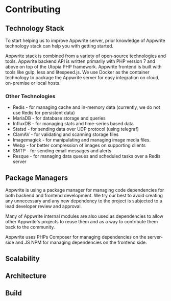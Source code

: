 # Contributing

## Technology Stack

To start helping us to improve Appwrite server, prior knowledge of Appwrite technology stack can help you with getting started.

Appwrite stack is combined from a variety of open-source technologies and tools. Appwrite backend API is written primarily with PHP version 7 and above on top of the Utopia PHP framework. Appwrite frontend is built with tools like gulp, less and litespeed.js. We use Docker as the container technology to package the Appwrite server for easy integration on cloud, on-premise or local hosts.

### Other Technologies

* Redis - for managing cache and in-memory data (currently, we do not use Redis for persistent data)
* MariaDB - for database storage and queries
* InfluxDB - for managing stats and time-series based data
* Statsd - for sending data over UDP protocol (using telegraf)
* ClamAV - for validating and scanning storage files
* Imagemagick - for manipulating and managing image media files.
* Webp - for better compression of images on supporting clients
* SMTP - for sending email messages and alerts
* Resque - for managing data queues and scheduled tasks over a Redis server

## Package Managers

Appwrite is using a package manager for managing code dependencies for both backend and frontend development. We try our best to avoid creating any unnecessary and any new dependency to the project is subjected to a lead developer review and approval.

Many of Appwrite internal modules are also used as dependencies to allow other Appwrite's projects to reuse them and as a way to contribute them back to the community.

Appwrite uses PHPs Composer for managing dependencies on the server-side and JS NPM for managing dependencies on the frontend side.

## Scalability

## Architecture

## Build
